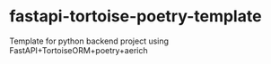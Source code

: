 # fastapi-tortoise-poetry-template
Template for python backend project using FastAPI+TortoiseORM+poetry+aerich
